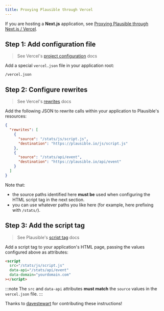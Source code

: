 ```yaml
---
title: Proxying Plausible through Vercel
---
```


If you are hosting a **Next.js** application, see [Proxying Plausible through Next.js / Vercel](/proxy/guides/nextjs.md).

## Step 1: Add configuration file

> See Vercel's [project configuration](https://vercel.com/docs/cli#project-configuration) docs

Add a special `vercel.json` file in your application root:

```
/vercel.json
```

## Step 2: Configure rewrites

>  See Vercel's [rewrites](https://vercel.com/docs/cli#project-configuration/rewrites) docs

Add the following JSON to rewrite calls within your application to Plausible's resources: 

```json
{
  "rewrites": [
    {
      "source": "/stats/js/script.js",
      "destination": "https://plausible.io/js/script.js"
    },
    {
      "source": "/stats/api/event",
      "destination": "https://plausible.io/api/event"
    }
  ]
}
```

Note that:
- the source paths identified here **must be** used when configuring the HTML script tag in the next section.
- you can use whatever paths you like here (for example, here prefixing with `/stats/`).

## Step 3: Add the script tag

> See Plausible's [script tag](plausible-script.md) docs 

Add a script tag to your application's HTML page, passing the values configured above as attributes:

```html
<script
  src="/stats/js/script.js"
  data-api="/stats/api/event"
  data-domain="yourdomain.com"
></script>
```
:::note
The `src` and `data-api` attributes **must match** the `source` values in the `vercel.json` file.
:::

Thanks to [davestewart](https://github.com/davestewart) for contributing these instructions!

